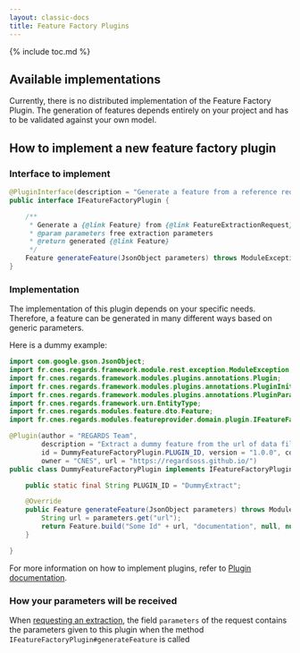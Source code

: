 ```yaml
---
layout: classic-docs
title: Feature Factory Plugins
---
```


{% include toc.md %}

## Available implementations

Currently, there is no distributed implementation of the Feature Factory Plugin. The generation of features depends entirely on your project and has to be validated against your own model.

## How to implement a new feature factory plugin

### Interface to implement

```java
@PluginInterface(description = "Generate a feature from a reference request")
public interface IFeatureFactoryPlugin {

    /**
     * Generate a {@link Feature} from {@link FeatureExtractionRequest} parameters.
     * @param parameters free extraction parameters
     * @return generated {@link Feature}
     */
    Feature generateFeature(JsonObject parameters) throws ModuleException;
}
```

### Implementation

The implementation of this plugin depends on your specific needs. Therefore, a feature can be generated in many different ways based on generic parameters.

Here is a dummy example:

```java
import com.google.gson.JsonObject;
import fr.cnes.regards.framework.module.rest.exception.ModuleException;
import fr.cnes.regards.framework.modules.plugins.annotations.Plugin;
import fr.cnes.regards.framework.modules.plugins.annotations.PluginInit;
import fr.cnes.regards.framework.modules.plugins.annotations.PluginParameter;
import fr.cnes.regards.framework.urn.EntityType;
import fr.cnes.regards.modules.feature.dto.Feature;
import fr.cnes.regards.modules.featureprovider.domain.plugin.IFeatureFactoryPlugin;

@Plugin(author = "REGARDS Team",
        description = "Extract a dummy feature from the url of data file to reference",
        id = DummyFeatureFactoryPlugin.PLUGIN_ID, version = "1.0.0", contact = "regards@c-s.fr", license = "GPLv3",
        owner = "CNES", url = "https://regardsoss.github.io/")
public class DummyFeatureFactoryPlugin implements IFeatureFactoryPlugin {

    public static final String PLUGIN_ID = "DummyExtract";

    @Override
    public Feature generateFeature(JsonObject parameters) throws ModuleException {
        String url = parameters.get("url");
        return Feature.build("Some Id" + url, "documentation", null, null, EntityType.DATA, "someModelNamedExample");
    }

}
```

For more information on how to implement plugins, refer to [Plugin documentation](/development/framework/modules/plugins/).

### How your parameters will be received

When [requesting an extraction](/development/regards/fem/api/feature-management-amqp-api/#feature-creation-request-by-file-reference), the field `parameters` of the request contains the parameters given to this plugin when the method `IFeatureFactoryPlugin#generateFeature` is called